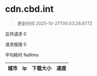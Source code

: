 
  # cdn.cbd.int

  > 更新时间 2025-10-27T00:53:26.677Z
  
  总共请求 0

  请求报错 0

  平均耗时 NaNms

|城市|ip|下载大小|速度|
|-----|----------|---|---|

  